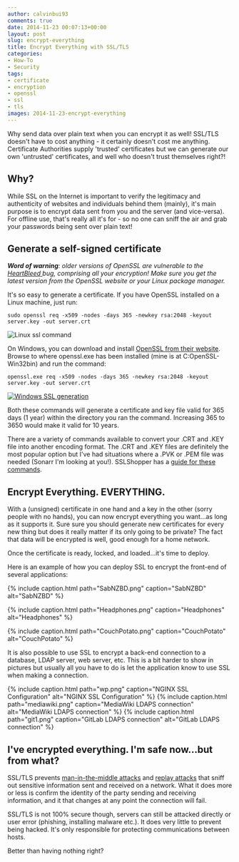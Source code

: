 ```yaml
---
author: calvinbui93
comments: true
date: 2014-11-23 00:07:13+00:00
layout: post
slug: encrypt-everything
title: Encrypt Everything with SSL/TLS
categories:
- How-To
- Security
tags:
- certificate
- encryption
- openssl
- ssl
- tls
images: 2014-11-23-encrypt-everything
---
```


Why send data over plain text when you can encrypt it as well! SSL/TLS doesn't have to cost anything - it certainly doesn't cost me anything. Certificate Authorities supply 'trusted' certificates but we can generate our own 'untrusted' certificates, and well who doesn't trust themselves right?!

<!-- more -->

## Why?

While SSL on the Internet is important to verify the legitimacy and authenticity of websites and individuals behind them (mainly), it's main purpose is to encrypt data sent from you and the server (and vice-versa). For offline use, that's really all it's for - so no one can sniff the air and grab your passwords being sent over plain text!

## Generate a self-signed certificate

_**Word of warning**: older versions of OpenSSL are vulnerable to the [HeartBleed ](http://heartbleed.com/)bug, comprising all your encryption! Make sure you get the latest version from the OpenSSL website or your Linux package manager._

It's so easy to generate a certificate. If you have OpenSSL installed on a Linux machine, just run:

```terminal
sudo openssl req -x509 -nodes -days 365 -newkey rsa:2048 -keyout server.key -out server.crt
```    

![Linux ssl command](/images/{{page.images}}/capture4.png)

On Windows, you can download and install [OpenSSL from their website](https://www.openssl.org/). Browse to where openssl.exe has been installed (mine is at C:OpenSSL-Win32bin) and run the command:

```terminal    
openssl.exe req -x509 -nodes -days 365 -newkey rsa:2048 -keyout server.key -out server.crt
```

[![Windows SSL generation](/images/{{page.images}}/capture3.png)](/images/{{page.images}}/capture3.png)

Both these commands will generate a certificate and key file valid for 365 days (1 year) within the directory you ran the command. Increasing 365 to 3650 would make it valid for 10 years.

There are a variety of commands available to convert your .CRT and .KEY file into another encoding format. The .CRT and .KEY files are definitely the most popular option but I've had situations where a .PVK or .PEM file was needed (Sonarr I'm looking at you!). SSLShopper has a [guide for these commands](https://www.sslshopper.com/article-most-common-openssl-commands.html).

## Encrypt Everything. EVERYTHING.

With a (unsigned) certificate in one hand and a key in the other (sorry people with no hands), you can now encrypt everything you want...as long as it supports it. Sure sure you should generate new certificates for every new thing but does it really matter if its only going to be private? The fact that data will be encrypted is well, good enough for a home network.

Once the certificate is ready, locked, and loaded...it's time to deploy.

Here is an example of how you can deploy SSL to encrypt the front-end of several applications:

{% include caption.html path="SabNZBD.png" caption="SabNZBD" alt="SabNZBD" %}

{% include caption.html path="Headphones.png" caption="Headphones" alt="Headphones" %}

{% include caption.html path="CouchPotato.png" caption="CouchPotato" alt="CouchPotato" %}

It is also possible to use SSL to encrypt a back-end connection to a database, LDAP server, web server, etc. This is a bit harder to show in pictures but usually all you have to do is let the application know to use SSL when making a connection.

{% include caption.html path="wp.png" caption="NGINX SSL Configuration" alt="NGINX SSL Configuration" %}
{% include caption.html path="mediawiki.png" caption="MediaWiki LDAPS connection" alt="MediaWiki LDAPS connection" %}
{% include caption.html path="git1.png" caption="GitLab LDAPS connection" alt="GitLab LDAPS connection" %}

## I've encrypted everything. I'm safe now...but from what?

SSL/TLS prevents [man-in-the-middle attacks](http://en.wikipedia.org/wiki/Man-in-the-middle_attack) and [replay attacks](http://en.wikipedia.org/wiki/Replay_attack) that sniff out sensitive information sent and received on a network. What it does more or less is confirm the identity of the party sending and receiving information, and it that changes at any point the connection will fail.

SSL/TLS is not 100% secure though, servers can still be attacked directly or user error (phishing, installing malware etc.). It does very little to prevent being hacked. It's only responsible for protecting communications between hosts.

Better than having nothing right?
